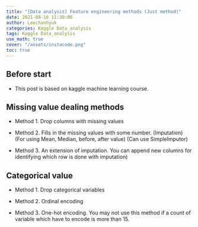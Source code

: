 ```yaml
---
title: "[Data analysis] Feature engineering methods (Just method)"
date: 2021-08-16 11:30:06
author: Leechanhyuk
categories: Kaggle Data_analysis
tags: Kaggle Data_analysis
use_math: true
cover: "/assets/instacode.png"
toc: true
---
```


## Before start

 - This post is based on kaggle machine learning course.

## Missing value dealing methods

 - Method 1. Drop columns with missing values

 - Method 2. Fills in the missing values with some number. (Imputation) (For using Mean, Median, before, after value) (Can use SimpleImputor)

 - Method 3. An extension of imputation. You can append new columns for identifying which row is done with imputation)

## Categorical value

 - Method 1. Drop categorical variables

 - Method 2. Ordinal encoding

 - Method 3. One-hot encoding. You may not use this method if a count of variable which have to encode is more than 15.